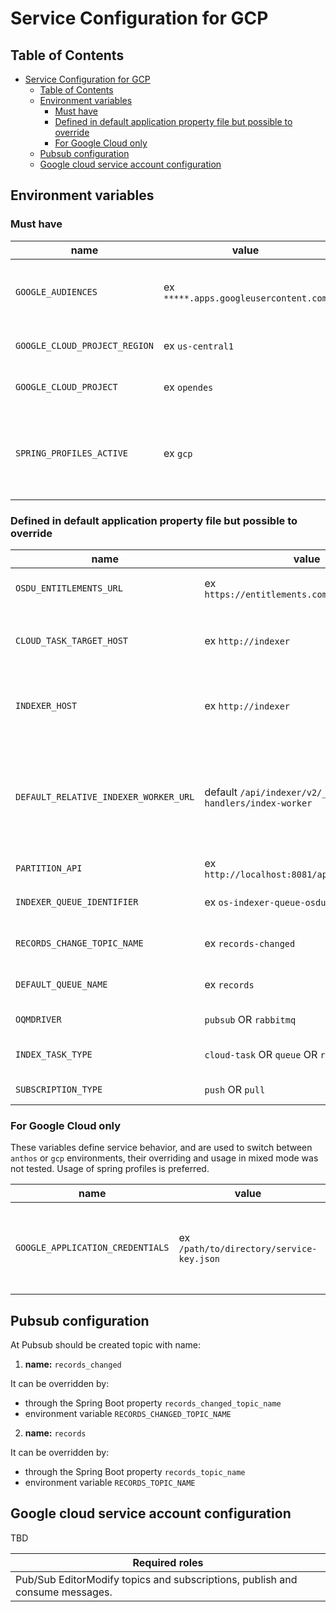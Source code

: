 # Service Configuration for GCP

## Table of Contents <a name="TOC"></a>

* [Service Configuration for GCP](#service-configuration-for-gcp)
  * [Table of Contents <a name="TOC"></a>](#table-of-contents-)
  * [Environment variables](#environment-variables)
    * [Must have](#must-have)
    * [Defined in default application property file but possible to override](#defined-in-default-application-property-file-but-possible-to-override)
    * [For Google Cloud only](#for-google-cloud-only)
  * [Pubsub configuration](#pubsub-configuration)
  * [Google cloud service account configuration](#google-cloud-service-account-configuration)

## Environment variables

### Must have

| name | value | description | sensitive? | source |
| ---  | ---   | ---         | ---        | ---    |
| `GOOGLE_AUDIENCES` | ex `*****.apps.googleusercontent.com` | Client ID for getting access to cloud resources | yes | https://console.cloud.google.com/apis/credentials |
| `GOOGLE_CLOUD_PROJECT_REGION` | ex `us-central1` | Service deployment region | no | output of infrastructure deployment |
| `GOOGLE_CLOUD_PROJECT` | ex `opendes` | Google Cloud Project Id| no | output of infrastructure deployment |
| `SPRING_PROFILES_ACTIVE` | ex `gcp` | Spring profile that activate default configuration for GCP environment | false | - |

### Defined in default application property file but possible to override

| name | value | description | sensitive? | source |
| ---  | ---   | ---         | ---        | ---    |
| `OSDU_ENTITLEMENTS_URL` | ex `https://entitlements.com/entitlements/v1` | Entitlements API endpoint | no | output of infrastructure deployment |
| `CLOUD_TASK_TARGET_HOST` | ex `http://indexer` | Indexer Service _public_ host, relative url will be used from incoming task, if no url present in task then will be used url from property `DEFAULT_RELATIVE_INDEXER_WORKER_URL` | no | output of infrastructure deployment |
| `INDEXER_HOST` | ex `http://indexer` | Should be provided when `INDEX_TASK_TYPE == rest` only. Indexer Service host, base url to send REST request to Indexer, combined with relative indexer worker url | no | output of infrastructure deployment |
| `DEFAULT_RELATIVE_INDEXER_WORKER_URL` | default `/api/indexer/v2/_dps/task-handlers/index-worker` | Indexer Service has two endpoints to process indexing tasks, `/index-worker` and `/reindex-worker` first serves to process requests with specific `storage-record-ids` and add those records to elasticsearch, second for reprocessing tasks it consumes `kind` and `cursor` to request more records from storage| no | output of infrastructure deployment |
| `PARTITION_API` | ex `http://localhost:8081/api/partition/v1` | Partition service endpoint | no | - |
| `INDEXER_QUEUE_IDENTIFIER` | ex `os-indexer-queue-osdu` | Config for cloud tasks queue, will be used combination of `data-partition-id` and `INDEXER_QUEUE_IDENTIFIER` | no | - |
| `RECORDS_CHANGE_TOPIC_NAME` | ex `records-changed` | Name of queue for receiving messages from Storage service about records changes | no | - |
| `DEFAULT_QUEUE_NAME` | ex `records` | Name of queue for sending messages with records info  to Indexer service | no | - |
| `OQMDRIVER` | `pubsub` OR `rabbitmq` | Oqm driver mode that defines which queue will be used | no | - |
| `INDEX_TASK_TYPE` | `cloud-task` OR `queue` OR `rest` | The property enables the support of Google Cloud Tasks / REST requests / Queue messaging. | no | - |
| `SUBSCRIPTION_TYPE` | `push` OR `pull` | The property enables the support of PUSH or PULL subscribers | no | - |

### For Google Cloud only

These variables define service behavior, and are used to switch between `anthos` or `gcp` environments, their overriding
and usage in mixed mode was not tested. Usage of spring profiles is preferred.

| name                         | value                                 | description                                                        | sensitive? | source                                            |
|------------------------------|---------------------------------------|--------------------------------------------------------------------|------------|---------------------------------------------------|
| `GOOGLE_APPLICATION_CREDENTIALS` | ex `/path/to/directory/service-key.json` | Service account credentials, you only need this if running locally | yes | https://console.cloud.google.com/iam-admin/serviceaccounts |

## Pubsub configuration

At Pubsub should be created topic with name:

1. **name:** `records_changed`

It can be overridden by:

- through the Spring Boot property `records_changed_topic_name`
- environment variable `RECORDS_CHANGED_TOPIC_NAME`

2.  **name:** `records`

It can be overridden by:

- through the Spring Boot property `records_topic_name`
- environment variable `RECORDS_TOPIC_NAME`

## Google cloud service account configuration
TBD

| Required roles |
| ---    |
| Pub/Sub EditorModify topics and subscriptions, publish and consume messages. |
